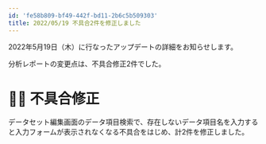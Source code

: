 ```yaml
---
id: 'fe58b809-bf49-442f-bd11-2b6c5b509303'
title: 2022/05/19 不具合2件を修正しました
---
```


2022年5月19日（木）に行なったアップデートの詳細をお知らせします。

分析レポートの変更点は、不具合修正2件でした。

# 👨‍⚕️ 不具合修正

データセット編集画面のデータ項目検索で、存在しないデータ項目名を入力すると入力フォームが表示されなくなる不具合をはじめ、計2件を修正しました。
